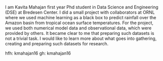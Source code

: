 I am Kavita Mahajan first year Phd student in Data Science and Engineering (DSE) at Bredesen Center. I did a small project with collaborators at ORNL where we used machine learning as a black box to predict rainfall over the Amazon basin from tropical ocean surface temperatures. For the project, we used both numerical model data and observational data, which were provided by others. It became clear to me that preparing such datasets is not a trivial task. I would like to learn more about what goes into gathering, creating and preparing such datasets for research.

hfh: kmahajan16
gh: kmahajan16
